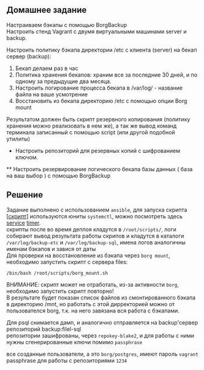 ## Домашнее задание
Настраиваем бэкапы с помощью BorgBackup  
Настроить стенд Vagrant с двумя виртуальными машинами server и backup.  
  
Настроить политику бэкапа директории /etc с клиента (server) на бекап сервер (backup):  
1) Бекап делаем раз в час  
2) Политика хранения бекапов: храним все за последние 30 дней, и по одному за предыдущие два месяца.  
3) Настроить логирование процесса бекапа в /var/log/ - название файла на ваше усмотрение  
4) Восстановить из бекапа директорию /etc с помощью опции Borg mount  
  
Результатом должен быть скрипт резервного копирования (политику хранения можно реализовать в нем же), а так же вывод команд терминала записанный с помощью script (или другой подобной утилиты)  
  
* Настроить репозиторий для резервных копий с шифрованием ключом.  
  
** Настроить резервирование логического бекапа базы данных ( база на ваш выбор ) с помощью BorgBackup  

## Решение 
Задание выполнено с использованием `ansible`, для запуска скрипта [[скрипт](https://github.com/dbudakov/17.backup/blob/master/homework/scripts/backup-data.sh)] используются юниты `systemctl`, можно посмотреть здесь [service](https://github.com/dbudakov/17.backup/blob/master/homework/roles/templates/borg_backup.service) [timer](https://github.com/dbudakov/17.backup/blob/master/homework/roles/templates/borg_backup.timer).    
скрипты после во время деплоя кладутся в `/root/scripts/`, логи собирают вывод результата работы скрипов и кладутся в каталоги `/var/log/backup-etc` и `/var/log/backup-sql`, имена логов аналогичны именам бэкапов и завися от даты  
Для проверки на восстановление из бэкапа через `borg mount`, необходимо запустить скрипт с сервера files:  
```
/bin/bash /root/scripts/borg_mount.sh
```
ВНИМАНИЕ: скрипт может не отработать, из-за активности `borg`, необходимо запустить скрипт повторно!   
В результате будет показан список файлов из смонтированного бэкапа в директорию /mnt, но работать с этой дирректорией можно от пользователся borg, т.к. на него завязана вся работа с бэкапами.   

Для psql снимается дамп, и аналогично отправляется на backup'сервер репозиторий backup:filel-sql    
репозитории зашифрованы, через `repokey-blake2`, и для работы с ними нужны сгенерированные ключи помимо `passphrase`    

все созданные пользователи, а это `borg/postgres`, имеют пароль `vagrant`  
passphrase для работы с репозиториями `1234`  
